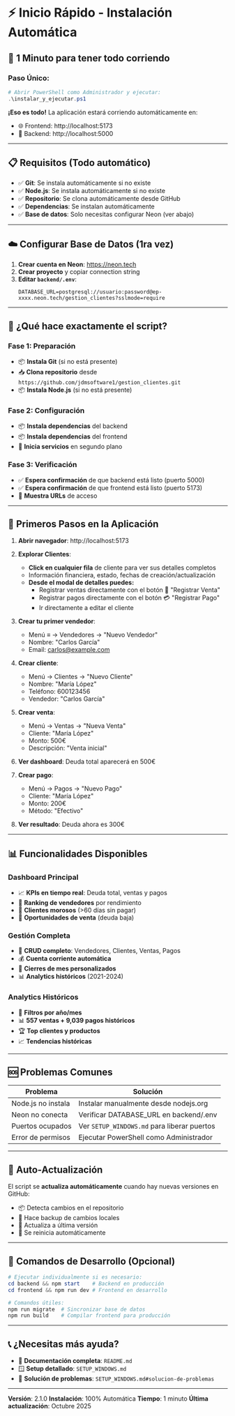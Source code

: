 # ⚡ Inicio Rápido - Instalación Automática

## 🚀 1 Minuto para tener todo corriendo

### Paso Único:
```powershell
# Abrir PowerShell como Administrador y ejecutar:
.\instalar_y_ejecutar.ps1
```

**¡Eso es todo!** La aplicación estará corriendo automáticamente en:
- 🌐 Frontend: http://localhost:5173
- 🔧 Backend: http://localhost:5000

---

## 📋 Requisitos (Todo automático)

- ✅ **Git**: Se instala automáticamente si no existe
- ✅ **Node.js**: Se instala automáticamente si no existe
- ✅ **Repositorio**: Se clona automáticamente desde GitHub
- ✅ **Dependencias**: Se instalan automáticamente
- ✅ **Base de datos**: Solo necesitas configurar Neon (ver abajo)

---

## ☁️ Configurar Base de Datos (1ra vez)

1. **Crear cuenta en Neon**: https://neon.tech
2. **Crear proyecto** y copiar connection string
3. **Editar `backend/.env`**:
   ```env
   DATABASE_URL=postgresql://usuario:password@ep-xxxx.neon.tech/gestion_clientes?sslmode=require
   ```

---

## 🔧 ¿Qué hace exactamente el script?

### Fase 1: Preparación
- 📦 **Instala Git** (si no está presente)
- 📥 **Clona repositorio** desde `https://github.com/jdmsoftware1/gestion_clientes.git`
- 📦 **Instala Node.js** (si no está presente)

### Fase 2: Configuración
- 📦 **Instala dependencias** del backend
- 📦 **Instala dependencias** del frontend
- 🔧 **Inicia servicios** en segundo plano

### Fase 3: Verificación
- ✅ **Espera confirmación** de que backend está listo (puerto 5000)
- ✅ **Espera confirmación** de que frontend está listo (puerto 5173)
- 🎉 **Muestra URLs** de acceso

---

## 🎯 Primeros Pasos en la Aplicación

1. **Abrir navegador**: http://localhost:5173

2. **Explorar Clientes**: 
   - **Click en cualquier fila** de cliente para ver sus detalles completos
   - Información financiera, estado, fechas de creación/actualización
   - **Desde el modal de detalles puedes:**
     - Registrar ventas directamente con el botón 🛒 "Registrar Venta"
     - Registrar pagos directamente con el botón 💳 "Registrar Pago"
     - Ir directamente a editar el cliente

3. **Crear tu primer vendedor**:
   - Menú ≡ → Vendedores → "Nuevo Vendedor"
   - Nombre: "Carlos García"
   - Email: carlos@example.com

4. **Crear cliente**:
   - Menú → Clientes → "Nuevo Cliente"
   - Nombre: "María López"
   - Teléfono: 600123456
   - Vendedor: "Carlos García"

5. **Crear venta**:
   - Menú → Ventas → "Nueva Venta"
   - Cliente: "María López"
   - Monto: 500€
   - Descripción: "Venta inicial"

6. **Ver dashboard**: Deuda total aparecerá en 500€

7. **Crear pago**:
   - Menú → Pagos → "Nuevo Pago"
   - Cliente: "María López"
   - Monto: 200€
   - Método: "Efectivo"

8. **Ver resultado**: Deuda ahora es 300€

---

## 📊 Funcionalidades Disponibles

### Dashboard Principal
- 📈 **KPIs en tiempo real**: Deuda total, ventas y pagos
- 👥 **Ranking de vendedores** por rendimiento
- 👤 **Clientes morosos** (>60 días sin pagar)
- 🎯 **Oportunidades de venta** (deuda baja)

### Gestión Completa
- 🏪 **CRUD completo**: Vendedores, Clientes, Ventas, Pagos
- 💰 **Cuenta corriente automática**
- 📅 **Cierres de mes personalizados**
- 📊 **Analytics históricos** (2021-2024)

### Analytics Históricos
- 📅 **Filtros por año/mes**
- 📊 **557 ventas + 9,039 pagos históricos**
- 🏆 **Top clientes y productos**
- 📈 **Tendencias históricas**

---

## 🆘 Problemas Comunes

| Problema | Solución |
|----------|----------|
| Node.js no instala | Instalar manualmente desde nodejs.org |
| Neon no conecta | Verificar DATABASE_URL en backend/.env |
| Puertos ocupados | Ver `SETUP_WINDOWS.md` para liberar puertos |
| Error de permisos | Ejecutar PowerShell como Administrador |

---

## 🔄 Auto-Actualización

El script se **actualiza automáticamente** cuando hay nuevas versiones en GitHub:
- 📦 Detecta cambios en el repositorio
- 💾 Hace backup de cambios locales
- 🔄 Actualiza a última versión
- 🔁 Se reinicia automáticamente

---

## 🎨 Comandos de Desarrollo (Opcional)

```powershell
# Ejecutar individualmente si es necesario:
cd backend && npm start    # Backend en producción
cd frontend && npm run dev # Frontend en desarrollo

# Comandos útiles:
npm run migrate  # Sincronizar base de datos
npm run build    # Compilar frontend para producción
```

---

## 📞 ¿Necesitas más ayuda?

- 📖 **Documentación completa**: `README.md`
- 🪟 **Setup detallado**: `SETUP_WINDOWS.md`
- 🐛 **Solución de problemas**: `SETUP_WINDOWS.md#solucion-de-problemas`

---

**Versión**: 2.1.0
**Instalación**: 100% Automática
**Tiempo**: 1 minuto
**Última actualización**: Octubre 2025